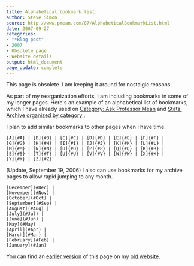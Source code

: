 ```yaml
---
title: Alphabetical bookmark list
author: Steve Simon
source: http://www.pmean.com/07/AlphabeticalBookmarkList.html
date: 2007-09-27
categories:
- "*Blog post"
- 2007
- Obsolete page
- Website details
output: html_document
page_update: complete
---
```

This page is obsolete. I am keeping it around for nostalgic reasons.

As part of my reorganization efforts, I am including bookmarks in some of my longer pages. Here's an example of an alphabetical list of bookmarks, which I have already used on [Category: Ask Professor Mean][sim3] and [Stats: Archive organized by category ][sim4].

I plan to add similar bookmarks to other pages when I have time.

```
[A]{#A} | [B]{#B} | [C]{#C} | [D]{#D} | [E]{#E} | [F]{#F} |
[G]{#G} | [H]{#H} | [I]{#I} | [J]{#J} | [K]{#K} | [L]{#L} |
[M]{#M} | [N]{#N} | [O]{#O} | [P]{#P} | [Q]{#Q} | [R]{#R} |
[S]{#S} | [T]{#T} | [U]{#U} | [V]{#V} | [W]{#W} | [X]{#X} |
[Y]{#Y} | [Z]{#Z}
```

(Update, September 19, 2006) I also can use bookmarks for my archive pages to allow rapid jumping to any month.

```
[December](#Dec) | 
[November](#Nov) | 
[October](#Oct) |
[September](#Sep) |
[August](#Aug) |
[July](#Jul) |
[June](#Jun) |
[May](#May) |
[April](#Apr) |
[March](#Mar) |
[February](#Feb) |
[January](#Jan)
```

You can find an [earlier version][sim1] of this page on my [old website][sim2].

[sim1]: http://www.pmean.com/07/AlphabeticalBookmarkList.html
[sim2]: http://www.pmean.com

[sim3]: http://www.pmean.com/category/AskProfessorMean.html
[sim4]: http://www.pmean.com/TopicList.html
